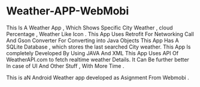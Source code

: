 # Weather-APP-WebMobi
This Is A Weather App , Which Shows Specific City Weather , cloud Percentage , Weather Like Icon .
This App Uses Retrofit For Networking Call And Gson Converter For Converting into Java Objects 
This App Has A SQLite Database , which stores the last searched City weather.
This App Is completely Developed By Using JAVA And XML 
This App Uses API Of WeatherAPI.com to fetch realtime weather Details.
It Can Be further better In case of UI And Other Stuff , With More Time .

This is aN Android Weather app developed as Asignment From Webmobi .
